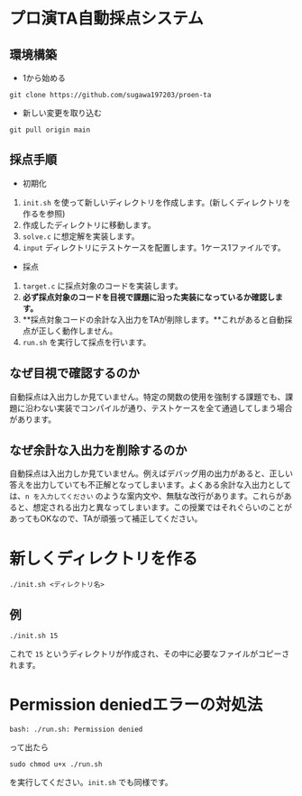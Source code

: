 # プロ演TA自動採点システム

## 環境構築

- 1から始める

```
git clone https://github.com/sugawa197203/proen-ta
```

- 新しい変更を取り込む

```
git pull origin main
```

## 採点手順

- 初期化

1. `init.sh` を使って新しいディレクトリを作成します。(新しくディレクトリを作るを参照)
2. 作成したディレクトリに移動します。
3. `solve.c` に想定解を実装します。
4. `input` ディレクトリにテストケースを配置します。1ケース1ファイルです。

- 採点

1. `target.c` に採点対象のコードを実装します。
2. **必ず採点対象のコードを目視で課題に沿った実装になっているか確認します。**
3. **採点対象コードの余計な入出力をTAが削除します。**これがあると自動採点が正しく動作しません。
4. `run.sh` を実行して採点を行います。

## なぜ目視で確認するのか

自動採点は入出力しか見ていません。特定の関数の使用を強制する課題でも、課題に沿わない実装でコンパイルが通り、テストケースを全て通過してしまう場合があります。

## なぜ余計な入出力を削除するのか

自動採点は入出力しか見ていません。例えばデバッグ用の出力があると、正しい答えを出力していても不正解となってしまいます。よくある余計な入出力としては、`n を入力してください` のような案内文や、無駄な改行があります。これらがあると、想定される出力と異なってしまいます。この授業ではそれぐらいのことがあってもOKなので、TAが頑張って補正してください。

# 新しくディレクトリを作る

```
./init.sh <ディレクトリ名>
```

## 例

```
./init.sh 15
```

これで `15` というディレクトリが作成され、その中に必要なファイルがコピーされます。

# Permission deniedエラーの対処法

```
bash: ./run.sh: Permission denied
```

って出たら

```
sudo chmod u+x ./run.sh
```

を実行してください。`init.sh` でも同様です。